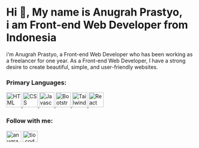 <h1 align="left">Hi 👋, My name is Anugrah Prastyo, <br> i am Front-end Web Developer from Indonesia</h1>
<p align="left">i'm Anugrah Prastyo, a Front-end Web Developer who has been working as a freelancer for one year. As a Front-end Web Developer, I have a strong desire to create beautiful, simple, and user-friendly websites.</p>

<h3 align="left">Primary Languages:</h3>
<p align="left">
    <a href="https://skillicons.dev/icon?i=html" target="_blank" rel="noreferrer">
        <img src="https://skillicons.dev/icon?i=html" alt="HTML" width="40" height="40"/> 
    </a>
    <a href="https://skillicons.dev" target="_blank" rel="noreferrer">
        <img src="https://skillicons.dev/icon?i=css" alt="CSS" width="40" height="40"/> 
    </a>
    <a href="https://skillicons.dev" target="_blank" rel="noreferrer">
        <img src="https://skillicons.dev/icons?i=js" alt="Javascript" width="40" height="40"/> 
    </a>
    <a href="https://skillicons.dev" target="_blank" rel="noreferrer">
        <img src="https://skillicons.dev/icon?i=bootstrap" alt="Bootstrap" width="40" height="40"/> 
    </a>
    <a href="https://skillicons.dev" target="_blank" rel="noreferrer">
        <img src="https://skillicons.dev/icon?i=tailwind" alt="Tailwind" width="40" height="40"/> 
    </a>
    <a href="https://skillicons.dev" target="_blank" rel="noreferrer">
        <img src="https://skillicons.dev/icon?i=react" alt="React" width="40" height="40"/> 
    </a>
</p>

<h3 align="left">Follow with me:</h3>
<p align="left">
<a href="https://linkedin.com/in/anugrah-prastyo" target="blank"><img align="center" src="https://raw.githubusercontent.com/rahuldkjain/github-profile-readme-generator/master/src/images/icons/Social/linked-in-alt.svg" alt="anugrah-prastyo" height="30" width="40" /></a>
<a href="https://instagram.com/tio.code" target="blank"><img align="center" src="https://raw.githubusercontent.com/rahuldkjain/github-profile-readme-generator/master/src/images/icons/Social/instagram.svg" alt="tio.code" height="30" width="40" /></a>
</p>